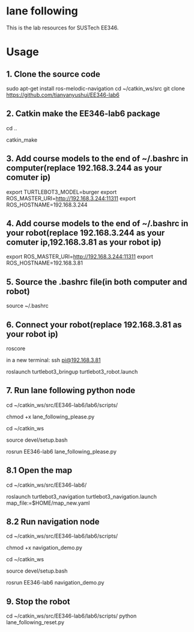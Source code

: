# lane following
This is the lab resources for SUSTech EE346.

# Usage

## 1. Clone the source code
  sudo apt-get install ros-melodic-navigation
  cd ~/catkin_ws/src
  git clone https://github.com/tianyanyushui/EE346-lab6
  
## 2. Catkin make the EE346-lab6 package
  cd ..
  
  catkin_make

## 3. Add course models to the end of ~/.bashrc in computer(replace 192.168.3.244 as your comuter ip)
   export TURTLEBOT3_MODEL=burger
   export ROS_MASTER_URI=http://192.168.3.244:11311
   export ROS_HOSTNAME=192.168.3.244
   
## 4. Add course models to the end of ~/.bashrc in your robot(replace 192.168.3.244 as your comuter ip,192.168.3.81 as your robot ip)
   export ROS_MASTER_URI=http://192.168.3.244:11311
   export ROS_HOSTNAME=192.168.3.81

## 5. Source the .bashrc file(in both computer and robot)
   source ~/.bashrc
   
## 6. Connect your robot(replace 192.168.3.81 as your robot ip)
   roscore 
   
   in a new  terminal: ssh pi@192.168.3.81
   
   roslaunch turtlebot3_bringup turtlebot3_robot.launch
   
## 7. Run lane following python node
   
   cd ~/catkin_ws/src/EE346-lab6/lab6/scripts/
   
   chmod +x lane_following_please.py
   
   cd ~/catkin_ws
   
   source devel/setup.bash
   
   rosrun EE346-lab6 lane_following_please.py
   
## 8.1 Open the map
   cd ~/catkin_ws/src/EE346-lab6/
   
   roslaunch turtlebot3_navigation turtlebot3_navigation.launch map_file:=$HOME/map_new.yaml

   
## 8.2 Run navigation node
   cd ~/catkin_ws/src/EE346-lab6/lab6/scripts/
   
   chmod +x navigation_demo.py
   
   cd ~/catkin_ws
   
   source devel/setup.bash
   
   rosrun EE346-lab6 navigation_demo.py
   
## 9. Stop the robot   
   cd ~/catkin_ws/src/EE346-lab6/lab6/scripts/
   python lane_following_reset.py 


